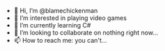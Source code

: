 - 👋 Hi, I’m @blamechickenman
- 👀 I’m interested in playing video games
- 🌱 I’m currently learning C#
- 💞️ I’m looking to collaborate on nothing right now...
- 📫 How to reach me: you can't...

<!---
blamechickenman/blamechickenman is a ✨ special ✨ repository because its `README.md` (this file) appears on your GitHub profile.
You can click the Preview link to take a look at your changes.
--->
